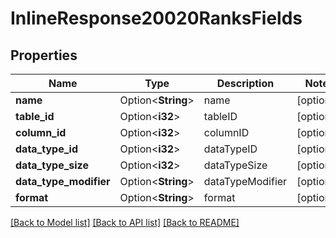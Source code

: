 # InlineResponse20020RanksFields

## Properties

Name | Type | Description | Notes
------------ | ------------- | ------------- | -------------
**name** | Option<**String**> | name | [optional]
**table_id** | Option<**i32**> | tableID | [optional]
**column_id** | Option<**i32**> | columnID | [optional]
**data_type_id** | Option<**i32**> | dataTypeID | [optional]
**data_type_size** | Option<**i32**> | dataTypeSize | [optional]
**data_type_modifier** | Option<**String**> | dataTypeModifier | [optional]
**format** | Option<**String**> | format | [optional]

[[Back to Model list]](../README.md#documentation-for-models) [[Back to API list]](../README.md#documentation-for-api-endpoints) [[Back to README]](../README.md)


